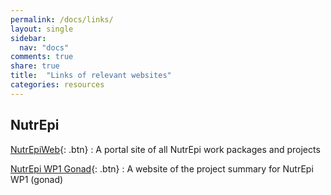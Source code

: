 ```yaml
---
permalink: /docs/links/
layout: single
sidebar:
  nav: "docs"
comments: true
share: true  
title:  "Links of relevant websites"
categories: resources
---
```


## NutrEpi
[NutrEpiWeb](https://nutrepi.github.io){: .btn}
: A portal site of all NutrEpi work packages and projects

[NutrEpi WP1 Gonad](){: .btn}
: A website of the project summary for NutrEpi WP1 (gonad)

